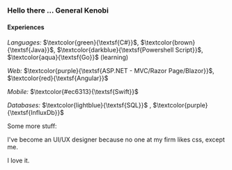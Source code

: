 ### Hello there ... General Kenobi

#### Experiences
_Languages:_ $\textcolor{green}{\textsf{C#}}$, $\textcolor{brown}{\textsf{Java}}$, $\textcolor{darkblue}{\textsf{Powershell Script}}$, $\textcolor{aqua}{\textsf{Go}}$ (learning)

_Web:_ $\textcolor{purple}{\textsf{ASP.NET - MVC/Razor Page/Blazor}}$, $\textcolor{red}{\textsf{Angular}}$

_Mobile:_ $\textcolor{#ec6313}{\textsf{Swift}}$

_Databases:_ $\textcolor{lightblue}{\textsf{SQL}}$ , $\textcolor{purple}{\textsf{InfluxDb}}$


Some more stuff:

I've become an UI/UX designer because no one at my firm likes css, except me.

I love it.
